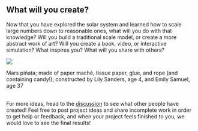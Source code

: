 ## What will you create?

Now that you have explored the solar system and learned how to scale large numbers down to reasonable ones, what will you do with that knowledge?  Will you build a traditional scale model, or create a more abstract work of art?  Will you create a book, video, or interactive simulation?  What inspires you?  What will you share with others?

![]({{site.baseurl}}/img/solarSystemCake.jpg)
<figcaption>Mars piñata; made of paper maché, tissue paper, glue, and rope (and containing candy!); constructed by Lily Sanders, age 4, and Emily Samuel, age 37</figcaption>


<br>For more ideas, head to the [discussion](https://discourse.treefortlearning.org/t/solar-system-project/12) to see what other people have created!  Feel free to post project ideas and share incomplete work in order to get help or feedback, and when your project feels finished to you, we would love to see the final results!
